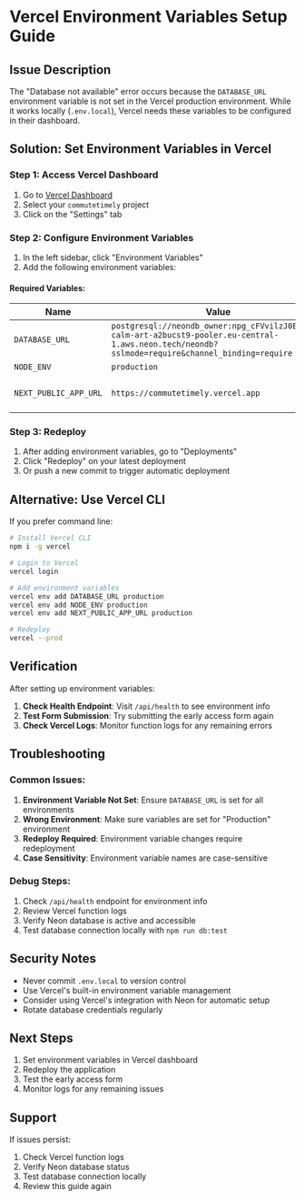 # Vercel Environment Variables Setup Guide

## Issue Description
The "Database not available" error occurs because the `DATABASE_URL` environment variable is not set in the Vercel production environment. While it works locally (`.env.local`), Vercel needs these variables to be configured in their dashboard.

## Solution: Set Environment Variables in Vercel

### Step 1: Access Vercel Dashboard
1. Go to [Vercel Dashboard](https://vercel.com/dashboard)
2. Select your `commutetimely` project
3. Click on the "Settings" tab

### Step 2: Configure Environment Variables
1. In the left sidebar, click "Environment Variables"
2. Add the following environment variables:

#### Required Variables:
| Name | Value | Environment |
|------|-------|-------------|
| `DATABASE_URL` | `postgresql://neondb_owner:npg_cFVvilzJ0E5s@ep-calm-art-a2bucst9-pooler.eu-central-1.aws.neon.tech/neondb?sslmode=require&channel_binding=require` | Production, Preview, Development |
| `NODE_ENV` | `production` | Production |
| `NEXT_PUBLIC_APP_URL` | `https://commutetimely.vercel.app` | Production, Preview, Development |

### Step 3: Redeploy
1. After adding environment variables, go to "Deployments"
2. Click "Redeploy" on your latest deployment
3. Or push a new commit to trigger automatic deployment

## Alternative: Use Vercel CLI

If you prefer command line:

```bash
# Install Vercel CLI
npm i -g vercel

# Login to Vercel
vercel login

# Add environment variables
vercel env add DATABASE_URL production
vercel env add NODE_ENV production
vercel env add NEXT_PUBLIC_APP_URL production

# Redeploy
vercel --prod
```

## Verification

After setting up environment variables:

1. **Check Health Endpoint**: Visit `/api/health` to see environment info
2. **Test Form Submission**: Try submitting the early access form again
3. **Check Vercel Logs**: Monitor function logs for any remaining errors

## Troubleshooting

### Common Issues:
1. **Environment Variable Not Set**: Ensure `DATABASE_URL` is set for all environments
2. **Wrong Environment**: Make sure variables are set for "Production" environment
3. **Redeploy Required**: Environment variable changes require redeployment
4. **Case Sensitivity**: Environment variable names are case-sensitive

### Debug Steps:
1. Check `/api/health` endpoint for environment info
2. Review Vercel function logs
3. Verify Neon database is active and accessible
4. Test database connection locally with `npm run db:test`

## Security Notes

- Never commit `.env.local` to version control
- Use Vercel's built-in environment variable management
- Consider using Vercel's integration with Neon for automatic setup
- Rotate database credentials regularly

## Next Steps

1. Set environment variables in Vercel dashboard
2. Redeploy the application
3. Test the early access form
4. Monitor logs for any remaining issues

## Support

If issues persist:
1. Check Vercel function logs
2. Verify Neon database status
3. Test database connection locally
4. Review this guide again

